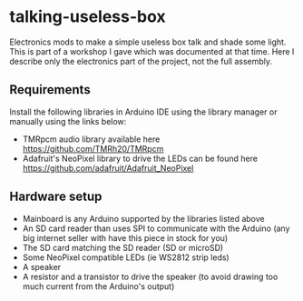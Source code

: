 # talking-useless-box
Electronics mods to make a simple useless box talk and shade some light. This is part of a workshop I gave which was documented at that time.
Here I describe only the electronics part of the project, not the full assembly.

## Requirements
Install the following libraries in Arduino IDE using the library manager or manually using the links below:
* TMRpcm audio library available here https://github.com/TMRh20/TMRpcm
* Adafruit's NeoPixel library to drive the LEDs can be found here https://github.com/adafruit/Adafruit_NeoPixel

## Hardware setup
* Mainboard is any Arduino supported by the libraries listed above
* An SD card reader than uses SPI to communicate with the Arduino (any big internet seller with have this piece in stock for you)
* The SD card matching the SD reader (SD or microSD)
* Some NeoPixel compatible LEDs (ie WS2812 strip leds)
* A speaker
* A resistor and a transistor to drive the speaker (to avoid drawing too much current from the Arduino's output)
